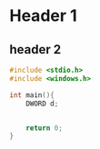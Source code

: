 # Header 1
## header 2
```C
#include <stdio.h>
#include <windows.h>

int main(){
	DWORD d;


	return 0;
}
```
